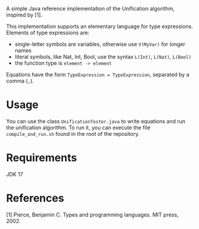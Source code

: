 A simple Java reference implementation of the Unification algorithm, inspired by [1].

This implementation supports an elementary language for type expressions.
Elements of type expressions are:

- single-letter symbols are variables, otherwise use `V(MyVar)` for longer names
- literal symbols, like Nat, Int, Bool, use the syntax `L(Int)`, `L(Nat)`, `L(Bool)`
- the function type is `element -> element`

Equations have the form `TypeExpression = TypeExpression`, separated by a comma (`,`).

# Usage

You can use the class `UnificationTester.java` to write equations and run the unification algorithm.
To run it, you can execute the file `compile_and_run.sh` found in the root of the repository.

# Requirements

JDK 17

# References
[1] Pierce, Benjamin C. Types and programming languages. MIT press, 2002.
